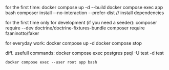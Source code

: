 
for the first time:
	docker compose up -d --build
	docker compose exec app bash
	composer install --no-interaction --prefer-dist // install dependencies

for the first time only for development (if you need a seeder):
	composer require --dev doctrine/doctrine-fixtures-bundle
	composer require fzaninotto/faker

for everyday work:
	docker compose up -d
	docker compose stop
	

diff. usefull commands:
	docker compose exec postgres psql -U test -d test

	docker compose exec --user root app bash
